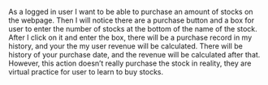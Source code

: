 As a logged in user I want to be able to purchase an amount of stocks on the webpage. Then I will notice there are a purchase button and a box for user to enter the number of stocks at the bottom of the name of the stock. After I click on it and enter the box, there will be a purchase record in my history, and your the my user revenue will be calculated. There will be history of your purchase date, and the revenue will be calculated after that. However, this action doesn’t really purchase the stock in reality, they are virtual practice for user to learn to buy stocks.
